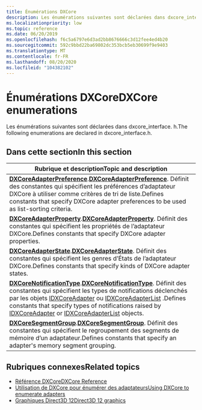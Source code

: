```yaml
---
title: Énumérations DXCore
description: Les énumérations suivantes sont déclarées dans dxcore_interface. h.
ms.localizationpriority: low
ms.topic: reference
ms.date: 06/20/2019
ms.openlocfilehash: f6c5a6797e6d3ad2bb8676666c3d12fee4ed4b20
ms.sourcegitcommit: 592c9bbd22ba69802dc353bcb5eb30699f9e9403
ms.translationtype: MT
ms.contentlocale: fr-FR
ms.lasthandoff: 08/20/2020
ms.locfileid: "104382102"
---
```

# <a name="dxcore-enumerations"></a><span data-ttu-id="6f041-103">Énumérations DXCore</span><span class="sxs-lookup"><span data-stu-id="6f041-103">DXCore enumerations</span></span>

<span data-ttu-id="6f041-104">Les énumérations suivantes sont déclarées dans dxcore_interface. h.</span><span class="sxs-lookup"><span data-stu-id="6f041-104">The following enumerations are declared in dxcore_interface.h.</span></span>

## <a name="in-this-section"></a><span data-ttu-id="6f041-105">Dans cette section</span><span class="sxs-lookup"><span data-stu-id="6f041-105">In this section</span></span>

| <span data-ttu-id="6f041-106">Rubrique et description</span><span class="sxs-lookup"><span data-stu-id="6f041-106">Topic and description</span></span> |
|-|
| <span data-ttu-id="6f041-107">[**DXCoreAdapterPreference**](./dxcore_interface/ne-dxcore_interface-dxcoreadapterpreference.md).</span><span class="sxs-lookup"><span data-stu-id="6f041-107">[**DXCoreAdapterPreference**](./dxcore_interface/ne-dxcore_interface-dxcoreadapterpreference.md).</span></span> <span data-ttu-id="6f041-108">Définit des constantes qui spécifient les préférences d’adaptateur DXCore à utiliser comme critères de tri de liste.</span><span class="sxs-lookup"><span data-stu-id="6f041-108">Defines constants that specify DXCore adapter preferences to be used as list-sorting criteria.</span></span> |
| <span data-ttu-id="6f041-109">[**DXCoreAdapterProperty**](./dxcore_interface/ne-dxcore_interface-dxcoreadapterproperty.md).</span><span class="sxs-lookup"><span data-stu-id="6f041-109">[**DXCoreAdapterProperty**](./dxcore_interface/ne-dxcore_interface-dxcoreadapterproperty.md).</span></span> <span data-ttu-id="6f041-110">Définit des constantes qui spécifient les propriétés de l’adaptateur DXCore.</span><span class="sxs-lookup"><span data-stu-id="6f041-110">Defines constants that specify DXCore adapter properties.</span></span> |
| <span data-ttu-id="6f041-111">[**DXCoreAdapterState**](./dxcore_interface/ne-dxcore_interface-dxcoreadapterstate.md).</span><span class="sxs-lookup"><span data-stu-id="6f041-111">[**DXCoreAdapterState**](./dxcore_interface/ne-dxcore_interface-dxcoreadapterstate.md).</span></span> <span data-ttu-id="6f041-112">Définit des constantes qui spécifient les genres d’États de l’adaptateur DXCore.</span><span class="sxs-lookup"><span data-stu-id="6f041-112">Defines constants that specify kinds of DXCore adapter states.</span></span> |
| <span data-ttu-id="6f041-113">[**DXCoreNotificationType**](./dxcore_interface/ne-dxcore_interface-dxcorenotificationtype.md).</span><span class="sxs-lookup"><span data-stu-id="6f041-113">[**DXCoreNotificationType**](./dxcore_interface/ne-dxcore_interface-dxcorenotificationtype.md).</span></span> <span data-ttu-id="6f041-114">Définit des constantes qui spécifient les types de notifications déclenchés par les objets [IDXCoreAdapter](./dxcore_interface/nn-dxcore_interface-idxcoreadapter.md) ou [IDXCoreAdapterList](./dxcore_interface/nn-dxcore_interface-idxcoreadapterlist.md) .</span><span class="sxs-lookup"><span data-stu-id="6f041-114">Defines constants that specify types of notifications raised by [IDXCoreAdapter](./dxcore_interface/nn-dxcore_interface-idxcoreadapter.md) or [IDXCoreAdapterList](./dxcore_interface/nn-dxcore_interface-idxcoreadapterlist.md) objects.</span></span> |
| <span data-ttu-id="6f041-115">[**DXCoreSegmentGroup**](./dxcore_interface/ne-dxcore_interface-dxcoresegmentgroup.md).</span><span class="sxs-lookup"><span data-stu-id="6f041-115">[**DXCoreSegmentGroup**](./dxcore_interface/ne-dxcore_interface-dxcoresegmentgroup.md).</span></span> <span data-ttu-id="6f041-116">Définit des constantes qui spécifient le regroupement des segments de mémoire d’un adaptateur.</span><span class="sxs-lookup"><span data-stu-id="6f041-116">Defines constants that specify an adapter's memory segment grouping.</span></span> |

## <a name="related-topics"></a><span data-ttu-id="6f041-117">Rubriques connexes</span><span class="sxs-lookup"><span data-stu-id="6f041-117">Related topics</span></span>

* [<span data-ttu-id="6f041-118">Référence DXCore</span><span class="sxs-lookup"><span data-stu-id="6f041-118">DXCore Reference</span></span>](./dxcore-reference.md)
* [<span data-ttu-id="6f041-119">Utilisation de DXCore pour énumérer des adaptateurs</span><span class="sxs-lookup"><span data-stu-id="6f041-119">Using DXCore to enumerate adapters</span></span>](./dxcore-enum-adapters.md)
* [<span data-ttu-id="6f041-120">Graphiques Direct3D 12</span><span class="sxs-lookup"><span data-stu-id="6f041-120">Direct3D 12 graphics</span></span>](../direct3d12/direct3d-12-graphics.md)